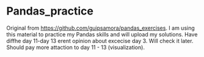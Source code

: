 # Pandas_practice
Original from https://github.com/guipsamora/pandas_exercises. I am using this material to practice my Pandas skills and will upload my solutions.
Have diffhe day 11-day 13 erent opinion about excecise day 3. Will check it later.
Should pay more attaction to day 11 - 13 (visualization).
